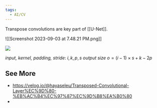 ```yaml
---
tags:
  - AI/CV
---
```


Transpose convolutions are key part of [[U-Net]].

![[Screenshot 2023-09-03 at 7.48.21 PM.png]]

![](https://velog.velcdn.com/images%2Fhayaseleu%2Fpost%2F081aa7f0-68db-4844-a4ac-c402bf7a9d47%2F1_51F0QJN-0Ra0GzyKCEfsrQ.png)


_input, kernel, padding, stride_: $i, k, p, s$
_output size_
$o = (i-1) \times s + k - 2p$


## See More
- https://velog.io/@hayaseleu/Transposed-Convolutional-Layer%EC%9D%80-%EB%AC%B4%EC%97%87%EC%9D%B8%EA%B0%80
- 